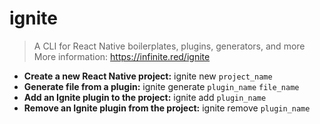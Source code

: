 # ignite
> A CLI for React Native boilerplates, plugins, generators, and more
> More information: <https://infinite.red/ignite>
- **Create a new React Native project:**
ignite new `project_name`
- **Generate file from a plugin:**
ignite generate `plugin_name` `file_name`
- **Add an Ignite plugin to the project:**
ignite add `plugin_name`
- **Remove an Ignite plugin from the project:**
ignite remove `plugin_name`
